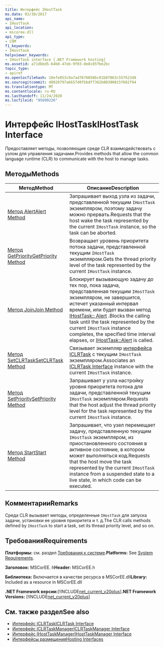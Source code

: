 ```yaml
---
title: Интерфейс IHostTask
ms.date: 03/30/2017
api_name:
- IHostTask
api_location:
- mscoree.dll
api_type:
- COM
f1_keywords:
- IHostTask
helpviewer_keywords:
- IHostTask interface [.NET Framework hosting]
ms.assetid: a71dbbd5-64b8-47eb-9f03-8e8c85fbe2bc
topic_type:
- apiref
ms.openlocfilehash: 10efe853c9a7ad7676058bc01b07063c557623d8
ms.sourcegitcommit: d8020797a6657d0fbbdff362b80300815f682f94
ms.translationtype: MT
ms.contentlocale: ru-RU
ms.lasthandoff: 11/24/2020
ms.locfileid: "95699226"
---
```

# <a name="ihosttask-interface"></a><span data-ttu-id="d0242-102">Интерфейс IHostTask</span><span class="sxs-lookup"><span data-stu-id="d0242-102">IHostTask Interface</span></span>

<span data-ttu-id="d0242-103">Предоставляет методы, позволяющие среде CLR взаимодействовать с узлом для управления задачами.</span><span class="sxs-lookup"><span data-stu-id="d0242-103">Provides methods that allow the common language runtime (CLR) to communicate with the host to manage tasks.</span></span>  
  
## <a name="methods"></a><span data-ttu-id="d0242-104">Методы</span><span class="sxs-lookup"><span data-stu-id="d0242-104">Methods</span></span>  
  
|<span data-ttu-id="d0242-105">Метод</span><span class="sxs-lookup"><span data-stu-id="d0242-105">Method</span></span>|<span data-ttu-id="d0242-106">Описание</span><span class="sxs-lookup"><span data-stu-id="d0242-106">Description</span></span>|  
|------------|-----------------|  
|[<span data-ttu-id="d0242-107">Метод Alert</span><span class="sxs-lookup"><span data-stu-id="d0242-107">Alert Method</span></span>](ihosttask-alert-method.md)|<span data-ttu-id="d0242-108">Запрашивает выход узла из задачи, представленной текущим `IHostTask` экземпляром, поэтому задачу можно прервать.</span><span class="sxs-lookup"><span data-stu-id="d0242-108">Requests that the host wake the task represented by the current `IHostTask` instance, so the task can be aborted.</span></span>|  
|[<span data-ttu-id="d0242-109">Метод GetPriority</span><span class="sxs-lookup"><span data-stu-id="d0242-109">GetPriority Method</span></span>](ihosttask-getpriority-method.md)|<span data-ttu-id="d0242-110">Возвращает уровень приоритета потока задачи, представленной текущим `IHostTask` экземпляром.</span><span class="sxs-lookup"><span data-stu-id="d0242-110">Gets the thread priority level of the task represented by the current `IHostTask` instance.</span></span>|  
|[<span data-ttu-id="d0242-111">Метод Join</span><span class="sxs-lookup"><span data-stu-id="d0242-111">Join Method</span></span>](ihosttask-join-method.md)|<span data-ttu-id="d0242-112">Блокирует вызывающую задачу до тех пор, пока задача, представленная текущим `IHostTask` экземпляром, не завершится, истечет указанный интервал времени, или будет вызван метод [IHostTask:: Alert](ihosttask-alert-method.md) .</span><span class="sxs-lookup"><span data-stu-id="d0242-112">Blocks the calling task until the task represented by the current `IHostTask` instance completes, the specified time interval elapses, or [IHostTask::Alert](ihosttask-alert-method.md) is called.</span></span>|  
|[<span data-ttu-id="d0242-113">Метод SetCLRTask</span><span class="sxs-lookup"><span data-stu-id="d0242-113">SetCLRTask Method</span></span>](ihosttask-setclrtask-method.md)|<span data-ttu-id="d0242-114">Связывает экземпляр [интерфейса ICLRTask](iclrtask-interface.md) с текущим `IHostTask` экземпляром.</span><span class="sxs-lookup"><span data-stu-id="d0242-114">Associates an [ICLRTask Interface](iclrtask-interface.md) instance with the current `IHostTask` instance.</span></span>|  
|[<span data-ttu-id="d0242-115">Метод SetPriority</span><span class="sxs-lookup"><span data-stu-id="d0242-115">SetPriority Method</span></span>](ihosttask-setpriority-method.md)|<span data-ttu-id="d0242-116">Запрашивает у узла настройку уровня приоритета потока для задачи, представленной текущим `IHostTask` экземпляром.</span><span class="sxs-lookup"><span data-stu-id="d0242-116">Requests that the host adjust the thread priority level for the task represented by the current `IHostTask` instance.</span></span>|  
|[<span data-ttu-id="d0242-117">Метод Start</span><span class="sxs-lookup"><span data-stu-id="d0242-117">Start Method</span></span>](ihosttask-start-method.md)|<span data-ttu-id="d0242-118">Запрашивает, что узел перемещает задачу, представленную текущим `IHostTask` экземпляром, из приостановленного состояния в активное состояние, в котором может выполняться код.</span><span class="sxs-lookup"><span data-stu-id="d0242-118">Requests that the host move the task represented by the current `IHostTask` instance from a suspended state to a live state, in which code can be executed.</span></span>|  
  
## <a name="remarks"></a><span data-ttu-id="d0242-119">Комментарии</span><span class="sxs-lookup"><span data-stu-id="d0242-119">Remarks</span></span>  

 <span data-ttu-id="d0242-120">Среда CLR вызывает методы, определенные `IHostTask` для запуска задачи, установки ее уровня приоритета и т. д.</span><span class="sxs-lookup"><span data-stu-id="d0242-120">The CLR calls methods defined by `IHostTask` to start a task, set its thread priority level, and so on.</span></span>  
  
## <a name="requirements"></a><span data-ttu-id="d0242-121">Требования</span><span class="sxs-lookup"><span data-stu-id="d0242-121">Requirements</span></span>  

 <span data-ttu-id="d0242-122">**Платформы:** см. раздел [Требования к системе](../../get-started/system-requirements.md).</span><span class="sxs-lookup"><span data-stu-id="d0242-122">**Platforms:** See [System Requirements](../../get-started/system-requirements.md).</span></span>  
  
 <span data-ttu-id="d0242-123">**Заголовок:** MSCorEE. h</span><span class="sxs-lookup"><span data-stu-id="d0242-123">**Header:** MSCorEE.h</span></span>  
  
 <span data-ttu-id="d0242-124">**Библиотека:** Включается в качестве ресурса в MSCorEE.dll</span><span class="sxs-lookup"><span data-stu-id="d0242-124">**Library:** Included as a resource in MSCorEE.dll</span></span>  
  
 <span data-ttu-id="d0242-125">**.NET Framework версии:**[!INCLUDE[net_current_v20plus](../../../../includes/net-current-v20plus-md.md)]</span><span class="sxs-lookup"><span data-stu-id="d0242-125">**.NET Framework Versions:** [!INCLUDE[net_current_v20plus](../../../../includes/net-current-v20plus-md.md)]</span></span>  
  
## <a name="see-also"></a><span data-ttu-id="d0242-126">См. также раздел</span><span class="sxs-lookup"><span data-stu-id="d0242-126">See also</span></span>

- [<span data-ttu-id="d0242-127">Интерфейс ICLRTask</span><span class="sxs-lookup"><span data-stu-id="d0242-127">ICLRTask Interface</span></span>](iclrtask-interface.md)
- [<span data-ttu-id="d0242-128">Интерфейс ICLRTaskManager</span><span class="sxs-lookup"><span data-stu-id="d0242-128">ICLRTaskManager Interface</span></span>](iclrtaskmanager-interface.md)
- [<span data-ttu-id="d0242-129">Интерфейс IHostTaskManager</span><span class="sxs-lookup"><span data-stu-id="d0242-129">IHostTaskManager Interface</span></span>](ihosttaskmanager-interface.md)
- [<span data-ttu-id="d0242-130">Интерфейсы размещения</span><span class="sxs-lookup"><span data-stu-id="d0242-130">Hosting Interfaces</span></span>](hosting-interfaces.md)
